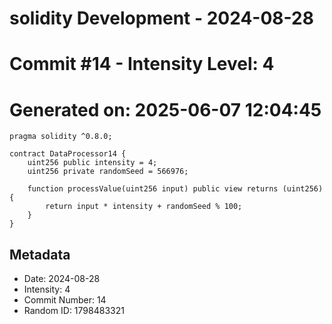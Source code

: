 ﻿# solidity Development - 2024-08-28
# Commit #14 - Intensity Level: 4
# Generated on: 2025-06-07 12:04:45
```solidity
pragma solidity ^0.8.0;

contract DataProcessor14 {
    uint256 public intensity = 4;
    uint256 private randomSeed = 566976;

    function processValue(uint256 input) public view returns (uint256) {
        return input * intensity + randomSeed % 100;
    }
}
```
## Metadata
- Date: 2024-08-28
- Intensity: 4
- Commit Number: 14
- Random ID: 1798483321
